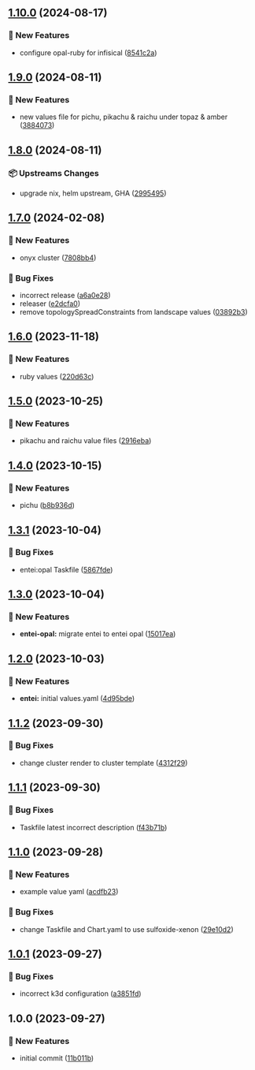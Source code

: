 ## [1.10.0](https://github.com/AtomiCloud/sulfoxide.xenon/compare/v1.9.0...v1.10.0) (2024-08-17)


### 🚀 New Features

* configure opal-ruby for infisical ([8541c2a](https://github.com/AtomiCloud/sulfoxide.xenon/commit/8541c2a2308a322ae7e86ea220bc73fb66d02ac8))

## [1.9.0](https://github.com/AtomiCloud/sulfoxide.xenon/compare/v1.8.0...v1.9.0) (2024-08-11)


### 🚀 New Features

* new values file for pichu, pikachu & raichu under topaz & amber ([3884073](https://github.com/AtomiCloud/sulfoxide.xenon/commit/3884073db358f5dd3da4c8fd18af48555264b2fb))

## [1.8.0](https://github.com/AtomiCloud/sulfoxide.xenon/compare/v1.7.0...v1.8.0) (2024-08-11)


### 📦 Upstreams Changes

* upgrade nix, helm upstream, GHA ([2995495](https://github.com/AtomiCloud/sulfoxide.xenon/commit/299549510159ca0487e1ff0a953cb26fd12e740f))

## [1.7.0](https://github.com/AtomiCloud/sulfoxide.xenon/compare/v1.6.0...v1.7.0) (2024-02-08)


### 🚀 New Features

* onyx cluster ([7808bb4](https://github.com/AtomiCloud/sulfoxide.xenon/commit/7808bb424cab72a7ed30dbfe8d5c94809d714775))


### 🐛 Bug Fixes

* incorrect release ([a6a0e28](https://github.com/AtomiCloud/sulfoxide.xenon/commit/a6a0e28784f430530c46d46d8a65351d7fc5315a))
* releaser ([e2dcfa0](https://github.com/AtomiCloud/sulfoxide.xenon/commit/e2dcfa087f1e7d5373a4af92936be3a91cffc990))
* remove topologySpreadConstraints from landscape values ([03892b3](https://github.com/AtomiCloud/sulfoxide.xenon/commit/03892b3ce3328cf27269aca81717717075abd148))

## [1.6.0](https://github.com/AtomiCloud/sulfoxide.xenon/compare/v1.5.0...v1.6.0) (2023-11-18)


### 🚀 New Features

* ruby values ([220d63c](https://github.com/AtomiCloud/sulfoxide.xenon/commit/220d63cf9ee2f80b7df3c0196016db33cb5e161e))

## [1.5.0](https://github.com/AtomiCloud/sulfoxide.xenon/compare/v1.4.0...v1.5.0) (2023-10-25)


### 🚀 New Features

* pikachu and raichu value files ([2916eba](https://github.com/AtomiCloud/sulfoxide.xenon/commit/2916eba64b64598bbd395044c53619a7c9276c4f))

## [1.4.0](https://github.com/AtomiCloud/sulfoxide.xenon/compare/v1.3.1...v1.4.0) (2023-10-15)


### 🚀 New Features

* pichu ([b8b936d](https://github.com/AtomiCloud/sulfoxide.xenon/commit/b8b936dde780a8cf4ef537d30d1bf1e8cc94774a))

## [1.3.1](https://github.com/AtomiCloud/sulfoxide.xenon/compare/v1.3.0...v1.3.1) (2023-10-04)


### 🐛 Bug Fixes

* entei:opal Taskfile ([5867fde](https://github.com/AtomiCloud/sulfoxide.xenon/commit/5867fde86b3c1b9319fbdccfd0e824b10cb98a52))

## [1.3.0](https://github.com/AtomiCloud/sulfoxide.xenon/compare/v1.2.0...v1.3.0) (2023-10-04)


### 🚀 New Features

* **entei-opal:** migrate entei to entei opal ([15017ea](https://github.com/AtomiCloud/sulfoxide.xenon/commit/15017ea9cdfa8397c60f7db3b1ae19363b8ed792))

## [1.2.0](https://github.com/AtomiCloud/sulfoxide.xenon/compare/v1.1.2...v1.2.0) (2023-10-03)


### 🚀 New Features

* **entei:** initial values.yaml ([4d95bde](https://github.com/AtomiCloud/sulfoxide.xenon/commit/4d95bded69d56d7aca911456291886a1674c10ff))

## [1.1.2](https://github.com/AtomiCloud/sulfoxide.xenon/compare/v1.1.1...v1.1.2) (2023-09-30)


### 🐛 Bug Fixes

* change cluster render to cluster template ([4312f29](https://github.com/AtomiCloud/sulfoxide.xenon/commit/4312f293c516710b647ec713283a1b389b97e38a))

## [1.1.1](https://github.com/AtomiCloud/sulfoxide.xenon/compare/v1.1.0...v1.1.1) (2023-09-30)


### 🐛 Bug Fixes

* Taskfile latest incorrect description ([f43b71b](https://github.com/AtomiCloud/sulfoxide.xenon/commit/f43b71b39b02e1fcbe0be1cbbf24c4a1e5b9f3f8))

## [1.1.0](https://github.com/AtomiCloud/sulfoxide.xenon/compare/v1.0.1...v1.1.0) (2023-09-28)


### 🚀 New Features

* example value yaml ([acdfb23](https://github.com/AtomiCloud/sulfoxide.xenon/commit/acdfb23ee06c6304b98a0f1e5c17c0ba4b1d43a3))


### 🐛 Bug Fixes

* change Taskfile and Chart.yaml to use sulfoxide-xenon ([29e10d2](https://github.com/AtomiCloud/sulfoxide.xenon/commit/29e10d22b15b67a2ef92b2ad4d99a765b44d18d0))

## [1.0.1](https://github.com/AtomiCloud/sulfoxide.xenon/compare/v1.0.0...v1.0.1) (2023-09-27)


### 🐛 Bug Fixes

* incorrect k3d configuration ([a3851fd](https://github.com/AtomiCloud/sulfoxide.xenon/commit/a3851fdc2e6328a7926190e05390b7c07332bf9b))

## 1.0.0 (2023-09-27)


### 🚀 New Features

* initial commit ([11b011b](https://github.com/AtomiCloud/sulfoxide.xenon/commit/11b011b5665220a8047369e27c344ebb3e117da9))

